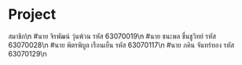 # Project
สมาชิก\n
#นาย จิรพัฒน์ วุ่นพ้วน รหัส 63070019\n
#นาย ชนะพล ชื่นชูวิทย์ รหัส 63070028\n
#นาย พิตรพิบูล เรือนเย็น รหัส 63070117\n
#นาย ภคิน จันทร์ทอง รหัส 63070129\n
